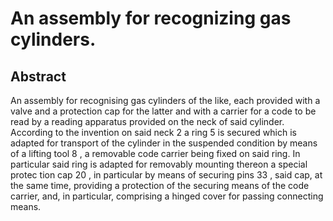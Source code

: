 # An assembly for recognizing gas cylinders.

## Abstract
An assembly for recognising gas cylinders of the like, each provided with a valve and a protection cap for the latter and with a carrier for a code to be read by a reading apparatus provided on the neck of said cylinder. According to the invention on said neck 2 a ring 5 is secured which is adapted for transport of the cylinder in the suspended condition by means of a lifting tool 8 , a removable code carrier being fixed on said ring. In particular said ring is adapted for removably mounting thereon a special protec tion cap 20 , in particular by means of securing pins 33 , said cap, at the same time, providing a protection of the securing means of the code carrier, and, in particular, comprising a hinged cover for passing connecting means.